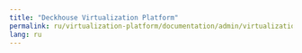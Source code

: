 ```yaml
---
title: "Deckhouse Virtualization Platform"
permalink: ru/virtualization-platform/documentation/admin/virtualization/cluster-images.html
lang: ru
---
```

